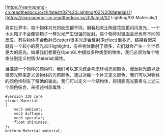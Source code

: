 [https://learnopengl-cn.readthedocs.io/zh/latest/02%20Lighting/03%20Materials/](https://learnopengl-cn.readthedocs.io/zh/latest/02 Lighting/03 Materials/)

真实世界中，每个物体对光的反应都不同，钢看起来比陶瓷花瓶更闪闪发光，一个木头箱子不会像钢箱子一样对光产生很强的反射。每个物体对镜面高光也有不同的反应。有些物体不会散射\(Scatter\)很多光却会反射\(Reflect\)很多光，结果看起来就有一个较小的高光点\(Highlight\)，有些物体散射了很多，它们就会产生一个半径更大的高光。如果我们想要在OpenGL中模拟多种类型的物体，我们必须为每个物体分别定义材质\(Material\)属性。

当描述一个物体的颜色时，我们可以定义综合考虑环境光照颜色、漫反射光照以及镜面光照来定义该物体的光照颜色，通过对每一个片元定义颜色，我们可以对物体的颜色控制有了精确的输出。我们可以定义一个结构体，将镜面高光要素与上述三个颜色结合，来描述材质属性：

```
#version 330 core
struct Material
{
    vec3 ambient;
    vec3 diffuse;
    vec3 specular;    
    float shininess;
};
uniform Material material;
```



